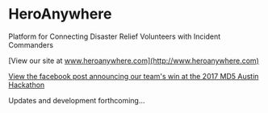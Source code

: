 # HeroAnywhere
 Platform for Connecting Disaster Relief Volunteers with Incident Commanders

[View our site at www.heroanywhere.com](http://www.heroanywhere.com)

[View the facebook post announcing our team's win at the 2017 MD5 Austin Hackathon](https://www.facebook.com/MD5net/posts/738086593013920)

Updates and development forthcoming...
